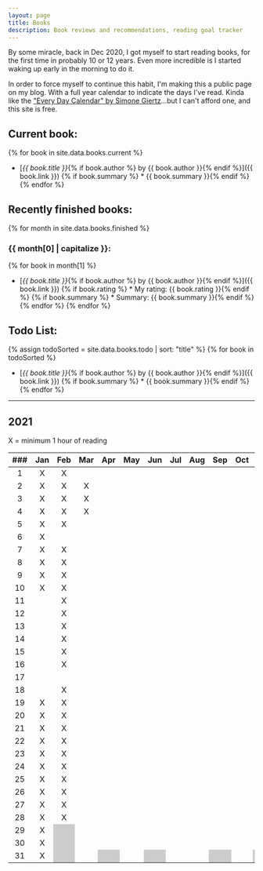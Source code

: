 ```yaml
---
layout: page
title: Books
description: Book reviews and recommendations, reading goal tracker
---
```


<style>
    li {
        margin-bottom: 5px;
    }

    table tbody tr:nth-child(29) td:nth-child(3),
    table tbody tr:nth-child(30) td:nth-child(3),
    table tbody tr:nth-child(31) td:nth-child(3),
    table tbody tr:nth-child(31) td:nth-child(5),
    table tbody tr:nth-child(31) td:nth-child(7),
    table tbody tr:nth-child(31) td:nth-child(10),
    table tbody tr:nth-child(31) td:nth-child(12) {
        background-color: #cccccc;
    }
</style>

By some miracle, back in Dec 2020, I got myself to start reading books, for the first time in probably 10 or 12 years. Even more incredible is I started waking up early in the morning to do it.

In order to force myself to continue this habit, I'm making this a public page on my blog. With a full year calendar to indicate the days I've read. Kinda like the ["Every Day Calendar" by Simone Giertz](https://www.simonegiertz.com/every-day-calendar)...but I can't afford one, and this site is free.

## Current book:

{% for book in site.data.books.current %}
* [*{{ book.title }}*{% if book.author %} by {{ book.author }}{% endif %}]({{ book.link }})
{% if book.summary %}  * {{ book.summary }}{% endif %}
{% endfor %}

## Recently finished books:

{% for month in site.data.books.finished %}
### {{ month[0] | capitalize }}:
{% for book in month[1] %}
* [*{{ book.title }}*{% if book.author %} by {{ book.author }}{% endif %}]({{ book.link }})
{% if book.rating %}  * My rating: {{ book.rating }}{% endif %}
{% if book.summary %}  * Summary: {{ book.summary }}{% endif %}
{% endfor %}
{% endfor %}

## Todo List:

{% assign todoSorted = site.data.books.todo | sort: "title" %}
{% for book in todoSorted %}
* [*{{ book.title }}*{% if book.author %} by {{ book.author }}{% endif %}]({{ book.link }})
{% if book.summary %}  * {{ book.summary }}{% endif %}
{% endfor %}

---

## 2021

X = minimum 1 hour of reading

| ###  | Jan  | Feb  | Mar  | Apr  | May  | Jun  | Jul  | Aug  | Sep  | Oct  | Nov  | Dec  |
| :--: | :--: | :--: | :--: | :--: | :--: | :--: | :--: | :--: | :--: | :--: | :--: | :--: |
|  1   |  X   |  X   |      |      |      |      |      |      |      |      |      |      |
|  2   |  X   |  X   |  X   |      |      |      |      |      |      |      |      |      |
|  3   |  X   |  X   |  X   |      |      |      |      |      |      |      |      |      |
|  4   |  X   |  X   |  X   |      |      |      |      |      |      |      |      |      |
|  5   |  X   |  X   |      |      |      |      |      |      |      |      |      |      |
|  6   |  X   |      |      |      |      |      |      |      |      |      |      |      |
|  7   |  X   |  X   |      |      |      |      |      |      |      |      |      |      |
|  8   |  X   |  X   |      |      |      |      |      |      |      |      |      |      |
|  9   |  X   |  X   |      |      |      |      |      |      |      |      |      |      |
|  10  |  X   |  X   |      |      |      |      |      |      |      |      |      |      |
|  11  |      |  X   |      |      |      |      |      |      |      |      |      |      |
|  12  |      |  X   |      |      |      |      |      |      |      |      |      |      |
|  13  |      |  X   |      |      |      |      |      |      |      |      |      |      |
|  14  |      |  X   |      |      |      |      |      |      |      |      |      |      |
|  15  |      |  X   |      |      |      |      |      |      |      |      |      |      |
|  16  |      |  X   |      |      |      |      |      |      |      |      |      |      |
|  17  |      |      |      |      |      |      |      |      |      |      |      |      |
|  18  |      |  X   |      |      |      |      |      |      |      |      |      |      |
|  19  |  X   |  X   |      |      |      |      |      |      |      |      |      |      |
|  20  |  X   |  X   |      |      |      |      |      |      |      |      |      |      |
|  21  |  X   |  X   |      |      |      |      |      |      |      |      |      |      |
|  22  |  X   |  X   |      |      |      |      |      |      |      |      |      |      |
|  23  |  X   |  X   |      |      |      |      |      |      |      |      |      |      |
|  24  |  X   |  X   |      |      |      |      |      |      |      |      |      |      |
|  25  |  X   |  X   |      |      |      |      |      |      |      |      |      |      |
|  26  |  X   |  X   |      |      |      |      |      |      |      |      |      |      |
|  27  |  X   |  X   |      |      |      |      |      |      |      |      |      |      |
|  28  |  X   |  X   |      |      |      |      |      |      |      |      |      |      |
|  29  |  X   |      |      |      |      |      |      |      |      |      |      |      |
|  30  |  X   |      |      |      |      |      |      |      |      |      |      |      |
|  31  |  X   |      |      |      |      |      |      |      |      |      |      |      |
